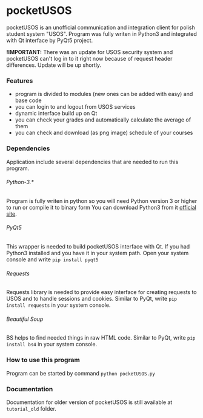 # pocketUSOS
pocketUSOS is an unofficial communication and integration client for polish student system "USOS". Program was fully writen in Python3 and integrated with Qt interface by PyQt5 project.

**!IMPORTANT:** There was an update for USOS security system and pocketUSOS can't log in to it right now because of request header differences. Update will be up shortly.

### Features
- program is divided to modules (new ones can be added with easy) and base code
- you can login to and logout from USOS services
- dynamic interface build up on Qt
- you can check your grades and automatically calculate the average of them
- you can check and download (as png image) schedule of your courses

### Dependencies
Application include several dependencies that are needed to run this program.
###### Python-3.*
Program is fully writen in python so you will need Python version 3 or higher to run or compile it to binary form
You can download Python3 from it [official site](https://www.python.org/).

###### PyQt5
This wrapper is needed to build pocketUSOS interface with Qt. If you had Python3 installed and you have it in your system path. Open your system console and write ```pip install pyqt5```

###### Requests
Requests library is needed to provide easy interface for creating requests to USOS and to handle sessions and cookies.
Similar to PyQt, write ```pip install requests``` in your system console.

###### Beautiful Soup
BS helps to find needed things in raw HTML code.
Similar to PyQt, write ```pip install bs4``` in your system console.

### How to use this program
Program can be started by command ```python pocketUSOS.py```

### Documentation
Documentation for older version of pocketUSOS is still available at ```tutorial_old``` folder.
